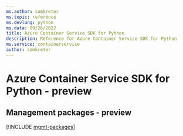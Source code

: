 ```yaml
---
ms.author: samkreter
ms.topic: reference
ms.devlang: python
ms.data: 09/26/2022
title: Azure Container Service SDK for Python
description: Reference for Azure Container Service SDK for Python
ms.service: containerservice
author: samkreter
---
```

# Azure Container Service SDK for Python - preview

## Management packages - preview
[!INCLUDE [mgmt-packages](container-service-mgmt-index.md)]
